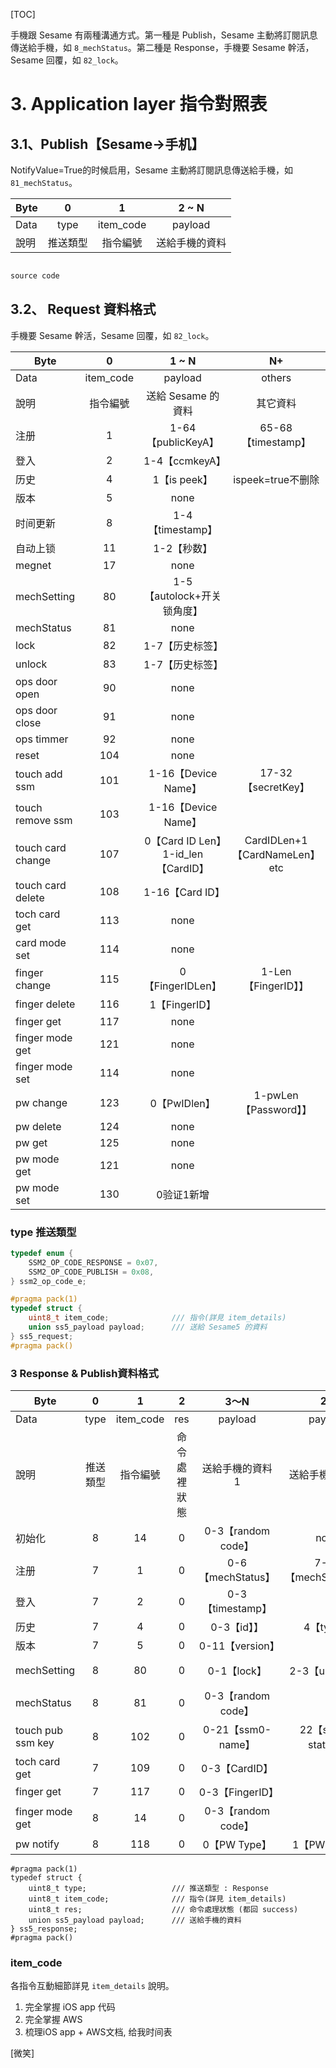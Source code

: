 [TOC]



手機跟 Sesame 有兩種溝通方式。第一種是 Publish，Sesame 主動將訂閱訊息傳送給手機，如 `8_mechStatus`。第二種是 Response，手機要 Sesame 幹活，Sesame 回覆，如 `82_lock`。

# 3. Application layer 指令對照表


## 3.1、Publish【Sesame->手机】

NotifyValue=True的时候启用，Sesame 主動將訂閱訊息傳送給手機，如 `81_mechStatus`。

| Byte |   0  |      1     |  2 \~ N |
| ---- | :--: | :--------: | :-----: |
| Data | type | item_code | payload |
| 說明   | 推送類型 |    指令編號    | 送給手機的資料 |

```c

source code

```

## 3.2、 Request 資料格式

手機要 Sesame 幹活，Sesame 回覆，如 `82_lock`。

| Byte                  |      0        |        1 ~ N                    |     N+             |
| ----                  |  :--------:   |   :-----------:                 |  :-----------:     |
| Data                  |  item_code    |      payload                    |    others          |
| 說明                  |   指令編號     |  送給 Sesame 的資料               |    其它資料         |
| 注册                  |     1         |  1-64【publicKeyA】              | 65-68【timestamp】 |
| 登入                  |     2         |   1-4【ccmkeyA】                 |
| 历史                  |     4         | 1【is peek】                     |  ispeek=true不删除  |
| 版本                  |     5         | none                            |
| 时间更新              |      8          | 1-4【timestamp】                |
| 自动上锁              |     11          | 1-2【秒数】                      |
| megnet               |     17         | none                           |
| mechSetting          |     80         | 1-5【autolock+开关锁角度】        |
| mechStatus           |     81         | none                            |
| lock                 |     82         | 1-7【历史标签】                   |
| unlock               |     83         | 1-7【历史标签】                   |
| ops door open        |     90         | none                            |
| ops door close       |     91         | none                            |
| ops timmer           |     92         | none                            |
|  reset               |    104         | none                            |
| touch add ssm        |    101         | 1-16【Device Name】              |17-32【secretKey】  |
| touch remove ssm     |    103         | 1-16【Device Name】              |
| touch card change    |    107         | 0【Card ID Len】1-id_len【CardID】| CardIDLen+1【CardNameLen】etc | 
| touch card delete    |    108         | 1-16【Card ID】                  |
| toch card get        |    113         | none                             |
| card mode set        |    114         | none                             |
| finger change        |    115         | 0【FingerIDLen】                  |1-Len【FingerID】】 |
| finger delete        |    116         | 1【FingerID】                     |
| finger get           |    117         | none                             |
| finger mode get      |    121         | none                             |
| finger mode set      |    114         | none                             |
| pw change            |    123         | 0【PwIDlen】                      | 1-pwLen【Password】】 |
| pw delete            |    124         | none                             |
| pw get               |    125         | none                             |
| pw mode get          |    121         | none                             |
| pw mode set          |    130         | 0验证1新增                         |


### type 推送類型

```c
typedef enum {
    SSM2_OP_CODE_RESPONSE = 0x07,
    SSM2_OP_CODE_PUBLISH = 0x08,
} ssm2_op_code_e;
```


```c
#pragma pack(1)
typedef struct {
    uint8_t item_code;              /// 指令(詳見 item_details)
    union ss5_payload payload;      /// 送給 Sesame5 的資料
} ss5_request;
#pragma pack()
```

### 3 Response & Publish資料格式

| Byte              |     0     |      1      |      2     |  3～N               |      2N              |      3N      |
| ----              |   :--:    |  :--------: |   :----:   | :-----:            |    :-----:           |    :-----:   |
| Data              |   type    |  item_code  |     res    | payload            |    payload           |    payload   |
| 說明               | 推送類型   |   指令編號   | 命令處裡狀態 | 送給手機的資料1       | 送給手機的資料2        | 送給手機的資料3  |
| 初始化             |     8     |     14      |      0     | 0-3【random code】  |      none            |
| 注册               |     7     |     1       |      0    | 0-6【mechStatus】    | 7-12【mechSetting】】 | 13~76【publicKeyS】】 |
| 登入               |     7     |     2       |      0    | 0-3【timestamp】     |
| 历史               |     7     |     4       |     0     | 0-3【id】】          | 4【type】             | 5-8【timestamp】 |
| 版本               |     7     |     5       |     0     | 0-11【version】      |
| mechSetting       |     8     |     80      |     0     | 0-1【lock】          | 2-3【unlock】】      | 4-5【autolock_second】 |
| mechStatus        |     8     |     81      |     0     | 0-3【random code】   |
| touch pub ssm key |     8     |     102     |     0     | 0-21【ssm0-name】    |22【ssm0-status】     |23-44【ssm1_name】etc |
| toch card get     |     7     |     109     |     0     | 0-3【CardID】        |
| finger get        |     7     |     117     |     0     | 0-3【FingerID】      |
| finger mode get   |     8     |     14      |     0     | 0-3【random code】   |
| pw notify         |     8     |     118     |     0     | 0【PW Type】         | 1【PWIDLen】 |



```
#pragma pack(1)
typedef struct {
    uint8_t type;                   /// 推送類型 : Response
    uint8_t item_code;              /// 指令(詳見 item_details)
    uint8_t res;                    /// 命令處理狀態 (都回 success)
    union ss5_payload payload;      /// 送給手機的資料
} ss5_response;
#pragma pack()
```


### item_code

各指令互動細節詳見 `item_details` 說明。


1. 完全掌握 iOS app 代码
2. 完全掌握 AWS 
3. 梳理iOS app + AWS文档, 给我时间表

[微笑]
